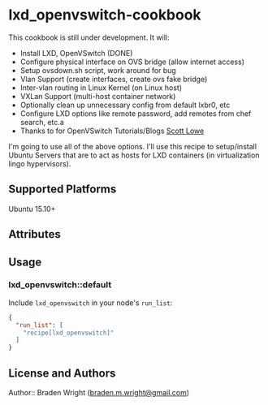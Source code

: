 # lxd_openvswitch-cookbook

This cookbook is still under development.  It will:

* Install LXD, OpenVSwitch (DONE)
* Configure physical interface on OVS bridge (allow internet access)
* Setup ovsdown.sh script, work around for bug
* Vlan Support (create interfaces, create ovs fake bridge)
* Inter-vlan routing in Linux Kernel (on Linux host)
* VXLan Support (multi-host container network)
* Optionally clean up unnecessary config from default lxbr0, etc
* Configure LXD options like remote password, add remotes from chef search, etc.a
* Thanks to for OpenVSwitch Tutorials/Blogs [Scott Lowe](http://blog.scottlowe.org/2014/01/23/automatically-connecting-lxc-to-open-vswitch/)

I'm going to use all of the above options.  I'll use this recipe to setup/install Ubuntu Servers that are to act as hosts for LXD containers (in virtualization lingo hypervisors).

## Supported Platforms

Ubuntu 15.10+

## Attributes

## Usage

### lxd_openvswitch::default

Include `lxd_openvswitch` in your node's `run_list`:

```json
{
  "run_list": [
    "recipe[lxd_openvswitch]"
  ]
}
```

## License and Authors

Author:: Braden Wright (<braden.m.wright@gmail.com>)
